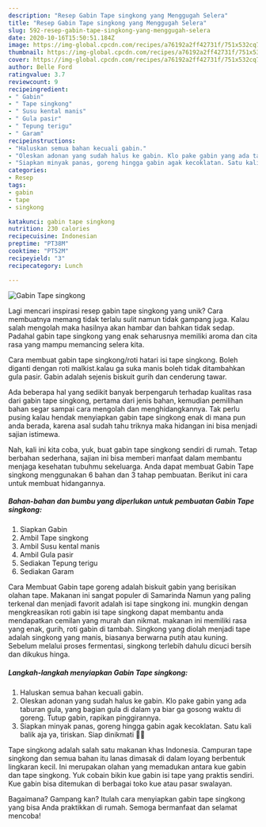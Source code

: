 ```yaml
---
description: "Resep Gabin Tape singkong yang Menggugah Selera"
title: "Resep Gabin Tape singkong yang Menggugah Selera"
slug: 592-resep-gabin-tape-singkong-yang-menggugah-selera
date: 2020-10-16T15:50:51.184Z
image: https://img-global.cpcdn.com/recipes/a76192a2ff42731f/751x532cq70/gabin-tape-singkong-foto-resep-utama.jpg
thumbnail: https://img-global.cpcdn.com/recipes/a76192a2ff42731f/751x532cq70/gabin-tape-singkong-foto-resep-utama.jpg
cover: https://img-global.cpcdn.com/recipes/a76192a2ff42731f/751x532cq70/gabin-tape-singkong-foto-resep-utama.jpg
author: Belle Ford
ratingvalue: 3.7
reviewcount: 9
recipeingredient:
- " Gabin"
- " Tape singkong"
- " Susu kental manis"
- " Gula pasir"
- " Tepung terigu"
- " Garam"
recipeinstructions:
- "Haluskan semua bahan kecuali gabin."
- "Oleskan adonan yang sudah halus ke gabin. Klo pake gabin yang ada taburan gula, yang bagian gula di dalam ya biar ga gosong waktu di goreng. Tutup gabin, rapikan pinggirannya."
- "Siapkan minyak panas, goreng hingga gabin agak kecoklatan. Satu kali balik aja ya, tiriskan. Siap dinikmati 🥰🤗"
categories:
- Resep
tags:
- gabin
- tape
- singkong

katakunci: gabin tape singkong 
nutrition: 230 calories
recipecuisine: Indonesian
preptime: "PT38M"
cooktime: "PT52M"
recipeyield: "3"
recipecategory: Lunch

---
```



![Gabin Tape singkong](https://img-global.cpcdn.com/recipes/a76192a2ff42731f/751x532cq70/gabin-tape-singkong-foto-resep-utama.jpg)

Lagi mencari inspirasi resep gabin tape singkong yang unik? Cara membuatnya memang tidak terlalu sulit namun tidak gampang juga. Kalau salah mengolah maka hasilnya akan hambar dan bahkan tidak sedap. Padahal gabin tape singkong yang enak seharusnya memiliki aroma dan cita rasa yang mampu memancing selera kita.

Cara membuat gabin tape singkong/roti hatari isi tape singkong. Boleh diganti dengan roti malkist.kalau ga suka manis boleh tidak ditambahkan gula pasir. Gabin adalah sejenis biskuit gurih dan cenderung tawar.

Ada beberapa hal yang sedikit banyak berpengaruh terhadap kualitas rasa dari gabin tape singkong, pertama dari jenis bahan, kemudian pemilihan bahan segar sampai cara mengolah dan menghidangkannya. Tak perlu pusing kalau hendak menyiapkan gabin tape singkong enak di mana pun anda berada, karena asal sudah tahu triknya maka hidangan ini bisa menjadi sajian istimewa.


Nah, kali ini kita coba, yuk, buat gabin tape singkong sendiri di rumah. Tetap berbahan sederhana, sajian ini bisa memberi manfaat dalam membantu menjaga kesehatan tubuhmu sekeluarga. Anda dapat membuat Gabin Tape singkong menggunakan 6 bahan dan 3 tahap pembuatan. Berikut ini cara untuk membuat hidangannya.

<!--inarticleads1-->

##### Bahan-bahan dan bumbu yang diperlukan untuk pembuatan Gabin Tape singkong:

1. Siapkan  Gabin
1. Ambil  Tape singkong
1. Ambil  Susu kental manis
1. Ambil  Gula pasir
1. Sediakan  Tepung terigu
1. Sediakan  Garam


Cara Membuat Gabin tape goreng adalah biskuit gabin yang berisikan olahan tape. Makanan ini sangat populer di Samarinda Namun yang paling terkenal dan menjadi favorit adalah isi tape singkong ini. mungkin dengan mengkreasikan roti gabin isi tape singkong dapat membantu anda mendapatkan cemilan yang murah dan nikmat. makanan ini memiliki rasa yang enak, gurih, roti gabin di tambah. Singkong yang diolah menjadi tape adalah singkong yang manis, biasanya berwarna putih atau kuning. Sebelum melalui proses fermentasi, singkong terlebih dahulu dicuci bersih dan dikukus hinga. 

<!--inarticleads2-->

##### Langkah-langkah menyiapkan Gabin Tape singkong:

1. Haluskan semua bahan kecuali gabin.
1. Oleskan adonan yang sudah halus ke gabin. Klo pake gabin yang ada taburan gula, yang bagian gula di dalam ya biar ga gosong waktu di goreng. Tutup gabin, rapikan pinggirannya.
1. Siapkan minyak panas, goreng hingga gabin agak kecoklatan. Satu kali balik aja ya, tiriskan. Siap dinikmati 🥰🤗


Tape singkong adalah salah satu makanan khas Indonesia. Campuran tape singkong dan semua bahan itu lanas dimasak di dalam loyang berbentuk lingkaran kecil. Ini merupakan olahan yang memadukan antara kue gabin dan tape singkong. Yuk cobain bikin kue gabin isi tape yang praktis sendiri. Kue gabin bisa ditemukan di berbagai toko kue atau pasar swalayan. 

Bagaimana? Gampang kan? Itulah cara menyiapkan gabin tape singkong yang bisa Anda praktikkan di rumah. Semoga bermanfaat dan selamat mencoba!
